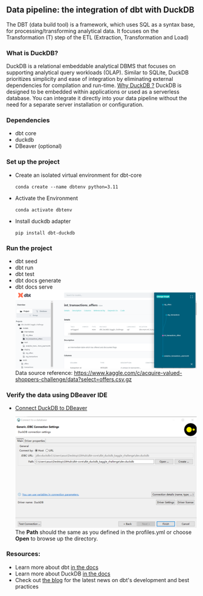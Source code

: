 ## Data pipeline: the integration of dbt with DuckDB

The DBT (data build tool) is a framework, which uses SQL as a syntax base, for processing/transforming analytical data. It focuses on the Transformation (T) step of the ETL (Extraction, Transformation and Load)

### What is DuckDB?
DuckDB is a relational embeddable analytical DBMS that focuses on supporting analytical query workloads (OLAP). Similar to SQLite, DuckDB prioritizes simplicity and ease of integration by eliminating external dependencies for compilation and run-time. 
[Why DuckDB ?](https://duckdb.org/why_duckdb.html)
DuckDB is designed to be embedded within applications or used as a serverless database. You can integrate it directly into your data pipeline without the need for a separate server installation or configuration. 

### Dependencies
- dbt core
- duckdb
- DBeaver (optional)

### Set up the project
- Create an isolated virtual environment for dbt-core
    ```
    conda create --name dbtenv python=3.11
    ```
- Activate the Environment
    ```
    conda activate dbtenv
    ```
- Install duckdb adapter
    ```
    pip install dbt-duckdb
    ```
### Run the project

- dbt seed
- dbt run
- dbt test
- dbt docs generate
- dbt docs serve
![Alt text](./images/dbt-doc.png)
Data source reference:
https://www.kaggle.com/c/acquire-valued-shoppers-challenge/data?select=offers.csv.gz

### Verify the data using DBeaver IDE
- [Connect DuckDB to DBeaver](https://duckdb.org/docs/guides/sql_editors/dbeaver)

    ![Alt text](./images/duckdb-conn.png)
    The **Path** should the same as you defined in the profiles.yml or choose **Open** to browse up the directory.

### Resources:
- Learn more about dbt [in the docs](https://docs.getdbt.com/docs/introduction)
- Learn more about DuckDB [in the docs](https://duckdb.org/)
- Check out [the blog](https://blog.getdbt.com/) for the latest news on dbt's development and best practices
